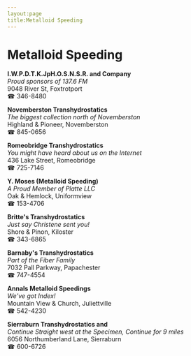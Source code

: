 ```yaml
---
layout:page
title:Metalloid Speeding
---
```

# Metalloid Speeding

**I.W.P.D.T.K.JpH.O.S.N.S.R. and Company**  
_Proud sponsors of 137.6 FM_  
9048 River St, Foxtrotport  
☎ 346-8480



**Novemberston Transhydrostatics**  
_The biggest collection north of Novemberston_  
Highland & Pioneer, Novemberston  
☎ 845-0656



**Romeobridge Transhydrostatics**  
_You might have heard about us on the Internet_  
436 Lake Street, Romeobridge  
☎ 725-7146



**Y. Moses (Metalloid Speeding)**  
_A Proud Member of Platte LLC_  
Oak & Hemlock, Uniformview  
☎ 153-4706



**Britte's Transhydrostatics**  
_Just say Christene sent you!_  
Shore & Pinon, Kiloster  
☎ 343-6865



**Barnaby's Transhydrostatics**  
_Part of the Fiber Family_  
7032 Pall Parkway, Papachester  
☎ 747-4554



**Annals Metalloid Speedings**  
_We've got Index!_  
Mountain View & Church, Juliettville  
☎ 542-4230



**Sierraburn Transhydrostatics and**  
_Continue Straight west at the Specimen, Continue for 9 miles_  
6056 Northumberland Lane, Sierraburn  
☎ 600-6726




